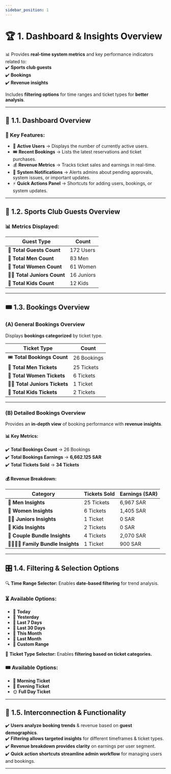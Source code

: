 ```yaml
---
sidebar_position: 1
---
```


# 🏆 1. Dashboard & Insights Overview

📊 Provides **real-time system metrics** and key performance indicators related to:  
✔️ **Sports club guests**  
✔️ **Bookings**  
✔️ **Revenue insights**

Includes **filtering options** for time ranges and ticket types for **better analysis**.

---

## 📌 1.1. Dashboard Overview

### 🔑 Key Features:

- 👥 **Active Users** → Displays the number of currently active users.
- 🎟️ **Recent Bookings** → Lists the latest reservations and ticket purchases.
- 💰 **Revenue Metrics** → Tracks ticket sales and earnings in real-time.
- 🚨 **System Notifications** → Alerts admins about pending approvals, system issues, or important updates.
- ⚡ **Quick Actions Panel** → Shortcuts for adding users, bookings, or system updates.

---

## 🏅 1.2. Sports Club Guests Overview

### 📊 Metrics Displayed:

| Guest Type                 | Count      |
| -------------------------- | ---------- |
| 👥 **Total Guests Count**  | 172 Users  |
| 👨 **Total Men Count**     | 83 Men     |
| 👩 **Total Women Count**   | 61 Women   |
| 🧑‍🦱 **Total Juniors Count** | 16 Juniors |
| 👶 **Total Kids Count**    | 12 Kids    |

---

## 🎟️ 1.3. Bookings Overview

### (A) **General Bookings Overview**

Displays **bookings categorized** by ticket type.

| Ticket Type                  | Count       |
| ---------------------------- | ----------- |
| 🎟️ **Total Bookings Count**  | 26 Bookings |
| 👨 **Total Men Tickets**     | 25 Tickets  |
| 👩 **Total Women Tickets**   | 6 Tickets   |
| 🧑‍🦱 **Total Juniors Tickets** | 1 Ticket    |
| 👶 **Total Kids Tickets**    | 2 Tickets   |

---

### (B) **Detailed Bookings Overview**

Provides an **in-depth view** of booking performance with **revenue insights**.

#### 📊 **Key Metrics:**

✔️ **Total Bookings Count** → 26 Bookings  
✔️ **Total Bookings Earnings** → **6,662.125 SAR**  
✔️ **Total Tickets Sold** → **34 Tickets**

#### 💰 **Revenue Breakdown:**

| Category                      | Tickets Sold | Earnings (SAR) |
| ----------------------------- | ------------ | -------------- |
| 👨 **Men Insights**           | 25 Tickets   | 6,967 SAR      |
| 👩 **Women Insights**         | 6 Tickets    | 1,405 SAR      |
| 🧑‍🦱 **Juniors Insights**       | 1 Ticket     | 0 SAR          |
| 👶 **Kids Insights**          | 2 Tickets    | 0 SAR          |
| 💑 **Couple Bundle Insights** | 4 Tickets    | 2,070 SAR      |
| 👨‍👩‍👧‍👦 **Family Bundle Insights** | 1 Ticket     | 900 SAR        |

---

## 🎛️ 1.4. Filtering & Selection Options

🔍 **Time Range Selector:** Enables **date-based filtering** for trend analysis.

### ⏳ **Available Options:**

- 📅 **Today**
- 📅 **Yesterday**
- 📅 **Last 7 Days**
- 📅 **Last 30 Days**
- 📅 **This Month**
- 📅 **Last Month**
- 📅 **Custom Range**

🔹 **Ticket Type Selector:** Enables **filtering based on ticket categories.**

### 🎟️ **Available Options:**

- 🌅 **Morning Ticket**
- 🌆 **Evening Ticket**
- 🌞 **Full Day Ticket**

---

## 🔗 1.5. Interconnection & Functionality

✔️ **Users analyze booking trends** & revenue based on **guest demographics**.  
✔️ **Filtering allows targeted insights** for different timeframes & ticket types.  
✔️ **Revenue breakdown provides clarity** on earnings per user segment.  
✔️ **Quick action shortcuts streamline admin workflow** for managing users and bookings.

---
